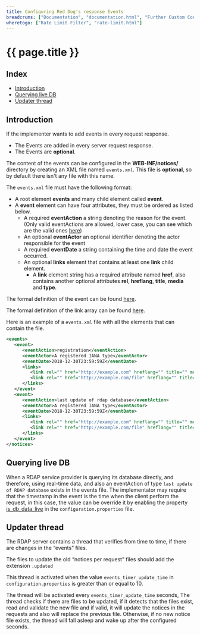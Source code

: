 ```yaml
---
title: Configuring Red Dog's response Events
breadcrums: ["Documentation", "documentation.html", "Further Custom Configuration", "documentation.html#further-custom-configuration"]
wheretogo: ["Rate Limit Filter", "rate-limit.html"]
---
```


# {{ page.title }}

## Index

* [Introduction](#introduction)
* [Querying live DB](#querying-live-db)
* [Updater thread](#updater-thread)

## Introduction

If the implementer wants to add events in every request response.

* The Events are added in every server request response.
* The Events are **optional**.

The content of the events can be configured in the **WEB-INF/notices/** directory by creating an XML file named `events.xml`. This file is **optional**, so by default there isn't any file with this name.

The `events.xml` file must have the following format:

- A root element **events** and many child element called **event**.
- A **event** element can have four attributes, they must be ordered as listed below.
	- A required **eventAction** a string denoting the reason for the event. (Only valid eventActions are allowed, lower case, you can see which are the valid ones [here](https://www.iana.org/assignments/rdap-json-values/rdap-json-values.xhtml))
	- An optional **eventActor** an optional identifier denoting the actor responsible for the event
	- A required **eventDate** a string containing the time and date the event occurred.
	- An optional **links** element that contains at least one **link** child element.
		- A **link** element string has a required attribute named **href**, also contains another optional attributes **rel**, **hreflang**, **title**, **media** and **type**.
	
The formal definition of the event can be found [here](https://tools.ietf.org/html/rfc7483#section-4.5 "Events").
	
The formal definition of the link array can be found [here](https://tools.ietf.org/html/rfc7483#section-4.2 "Links").

Here is an example of a `events.xml` file with all the elements that can contain the file.

```xml
<events>
   <event>
      <eventAction>registration</eventAction>
      <eventActor>A registered IANA type</eventActor>
      <eventDate>2018-12-30T23:59:59Z</eventDate>
      <links>
         <link rel="" href="http://example.com" hreflang="" title="" media="" type="">http://example.com</link>
         <link rel="" href="http://example.com/file" hreflang="" title="" media="" type="">http://example.com/file</link>
      </links>
   </event>
   <event>
      <eventAction>last update of rdap database</eventAction>
      <eventActor>A registered IANA type</eventActor>
      <eventDate>2018-12-30T23:59:59Z</eventDate>
      <links>
         <link rel="" href="http://example.com" hreflang="" title="" media="" type="">http://example.com</link>
         <link rel="" href="http://example.com/file" hreflang="" title="" media="" type="">http://example.com/file</link>
      </links>
   </event>
</notices>
```

## Querying live DB
When a RDAP service provider is querying its database directly, and therefore, using real-time data, and also
an eventAction of type `last update of RDAP database` exists in the events file. The implementator may require that the timestamp in the event
is the time when the client perform the request, in this case, the value can be override it by enabling the property [is_db_data_live](behavior-configuration.html#is_db_data_live) in the `configuration.properties` file. 


## Updater thread
The RDAP server contains a thread that verifies from time to time, if there are changes in the “events” files.

The files to update the old “notices per request” files should add the extension `.updated`

This thread is activated when the value `events_timer_update_time` in` configuration.properties` is greater than or equal to 10.

The thread will be activated every `events_timer_update_time` seconds, The thread checks if there are files to be updated, if it detects that the files exist, read and validate the new file and if valid, it will update the notices in the requests and also will replace the previous file. Otherwise, if no new notice file exists, the thread will fall asleep and wake up after the configured seconds.

